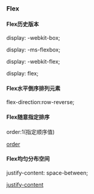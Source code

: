 ### Flex

#### Flex历史版本
display: -webkit-box;

display: -ms-flexbox;

display: -webkit-flex;

display: flex;

#### Flex水平倒序排列元素
flex-direction:row-reverse;

#### Flex随意指定排序
order:1(指定顺序值)

[order](https://developer.mozilla.org/zh-CN/docs/Web/CSS/order "火狐开发者中心")

#### Flex均匀分布空间
justify-content: space-between;

[justify-content](https://developer.mozilla.org/zh-CN/docs/Web/CSS/justify-content "火狐开发者中心")